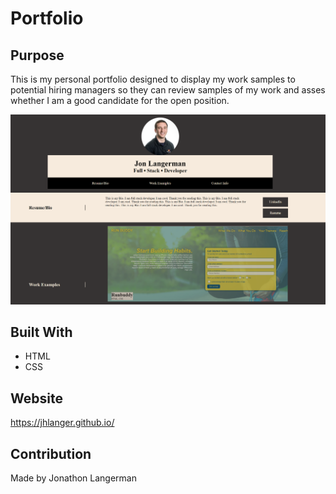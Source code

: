 # Portfolio

## Purpose
This is my personal portfolio designed to display my work samples to potential hiring managers so they can review samples of my work and asses whether I am a good candidate for the open position. 

![Alt text](./assets/images/portfolioimage.PNG?raw=true "Image of Portfolio Website")

## Built With
* HTML
* CSS

## Website
https://jhlanger.github.io/ 

## Contribution
Made by Jonathon Langerman

